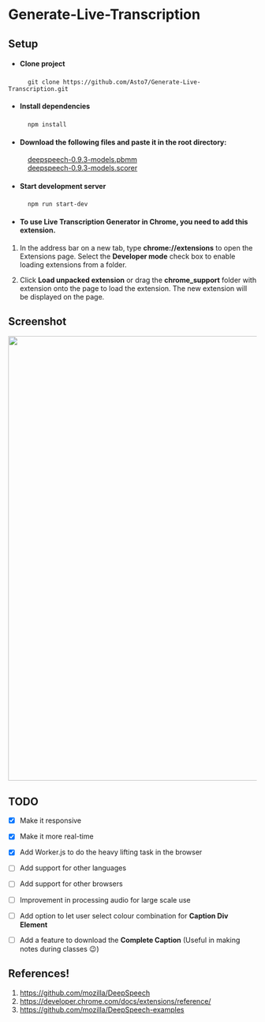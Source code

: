 # Generate-Live-Transcription

## Setup

- #### Clone project
&nbsp; &nbsp; &nbsp; &nbsp; &nbsp; `git clone https://github.com/Asto7/Generate-Live-Transcription.git`


- #### Install dependencies
&nbsp; &nbsp; &nbsp; &nbsp; &nbsp; `npm install`


- #### Download the following files and paste it in the root directory:  <br />
&nbsp; &nbsp; &nbsp; &nbsp; &nbsp; [deepspeech-0.9.3-models.pbmm](https://github.com/mozilla/DeepSpeech/releases/download/v0.9.3/deepspeech-0.9.3-models.pbmm)  <br />
&nbsp; &nbsp; &nbsp; &nbsp; &nbsp; [deepspeech-0.9.3-models.scorer](https://github.com/mozilla/DeepSpeech/releases/download/v0.9.3/deepspeech-0.9.3-models.scorer)  <br />


- #### Start development server
&nbsp; &nbsp; &nbsp; &nbsp; &nbsp; ` npm run start-dev `


- #### To use Live Transcription Generator in Chrome, you need to add this extension.
1. In the address bar on a new tab, type <b>chrome://extensions</b> to open the Extensions page. Select the <b>Developer mode</b> check box to enable loading extensions from a folder.

2. Click <b>Load unpacked extension</b> or drag the <b>chrome_support</b> folder with extension onto the page to load the extension. The new extension will be displayed on the page.
 
## Screenshot
<center><img src="https://user-images.githubusercontent.com/49583145/113029209-c5dc9400-91a9-11eb-811f-250c1f65784d.png" width="900"/></center>


## TODO

- [x] Make it responsive
- [x] Make it more real-time
- [x] Add Worker.js to do the heavy lifting task in the browser
- [ ] Add support for other languages
- [ ] Add support for other browsers
- [ ] Improvement in processing audio for large scale use
- [ ] Add option to let user select colour combination for **Caption Div Element**
- [ ] Add a feature to download the **Complete Caption** (Useful in making notes during classes :wink:)


## References!
1. https://github.com/mozilla/DeepSpeech
2. https://developer.chrome.com/docs/extensions/reference/
3. https://github.com/mozilla/DeepSpeech-examples
